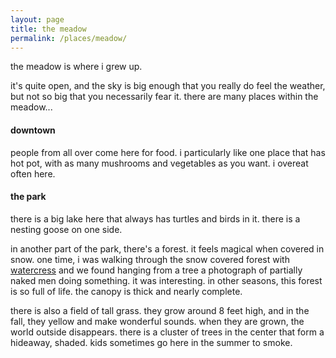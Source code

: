 ```yaml
---
layout: page
title: the meadow
permalink: /places/meadow/
---
```


the meadow is where i grew up. 

it's quite open, and the sky is big enough that you really do feel the weather, but not so big that you necessarily fear it. there are many places within the meadow...
 
#### downtown
people from all over come here for food. i particularly like one place that has hot pot, with as many mushrooms and vegetables as you want. i overeat often here.

#### the park
there is a big lake here that always has turtles and birds in it. there is a nesting goose on one side. 

in another part of the park, there's a forest. it feels magical when covered in snow. one time, i was walking through the snow covered forest with [watercress](watercress) and we found hanging from a tree a photograph of partially naked men doing something. it was interesting. in other seasons, this forest is so full of life. the canopy is thick and nearly complete.

there is also a field of tall grass. they grow around 8 feet high, and in the fall, they yellow and make wonderful sounds. when they are grown, the world outside disappears. there is a cluster of trees in the center that form a hideaway, shaded. kids sometimes go here in the summer to smoke. 